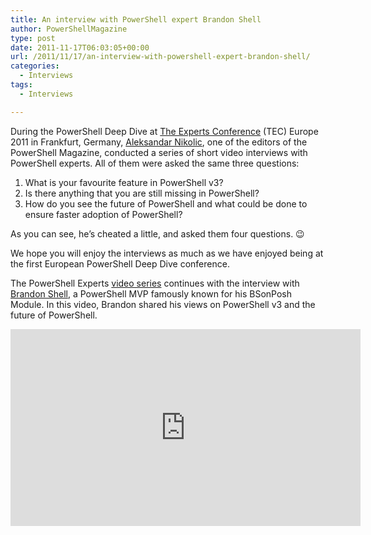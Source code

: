 ```yaml
---
title: An interview with PowerShell expert Brandon Shell
author: PowerShellMagazine
type: post
date: 2011-11-17T06:03:05+00:00
url: /2011/11/17/an-interview-with-powershell-expert-brandon-shell/
categories:
  - Interviews
tags:
  - Interviews

---
```

During the PowerShell Deep Dive at [The Experts Conference][1] (TEC) Europe 2011 in Frankfurt, Germany, [Aleksandar Nikolic][2], one of the editors of the PowerShell Magazine, conducted a series of short video interviews with PowerShell experts. All of them were asked the same three questions:

  1. What is your favourite feature in PowerShell v3?
  2. Is there anything that you are still missing in PowerShell?
  3. How do you see the future of PowerShell and what could be done to ensure faster adoption of PowerShell?

As you can see, he&#8217;s cheated a little, and asked them four questions. 😉

We hope you will enjoy the interviews as much as we have enjoyed being at the first European PowerShell Deep Dive conference.

The PowerShell Experts [video series][3] continues with the interview with [Brandon Shell][4], a PowerShell MVP famously known for his BSonPosh Module. In this video, Brandon shared his views on PowerShell v3 and the future of PowerShell.

<p align="center">
  <iframe src="http://www.youtube.com/embed/02JDEKJmvTE?hd=1" frameborder="0" width="560" height="315"></iframe>
</p>

[1]: http://theexpertsconference.com/
[2]: http://powershellers.blogspot.com
[3]: /categories/interviews
[4]: http://bsonposh.com